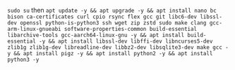 ``` sudo su ```
then
``` apt update -y && apt upgrade -y && apt install nano bc bison ca-certificates curl cpio rsync flex gcc git libc6-dev libssl-dev openssl python-is-python3 ssh wget zip zstd sudo make clang gcc-arm-linux-gnueabi software-properties-common build-essential libarchive-tools gcc-aarch64-linux-gnu -y && apt install build-essential -y && apt install libssl-dev libffi-dev libncurses5-dev zlib1g zlib1g-dev libreadline-dev libbz2-dev libsqlite3-dev make gcc -y && apt install pigz -y && apt install python2 -y && apt install python3 -y ```
